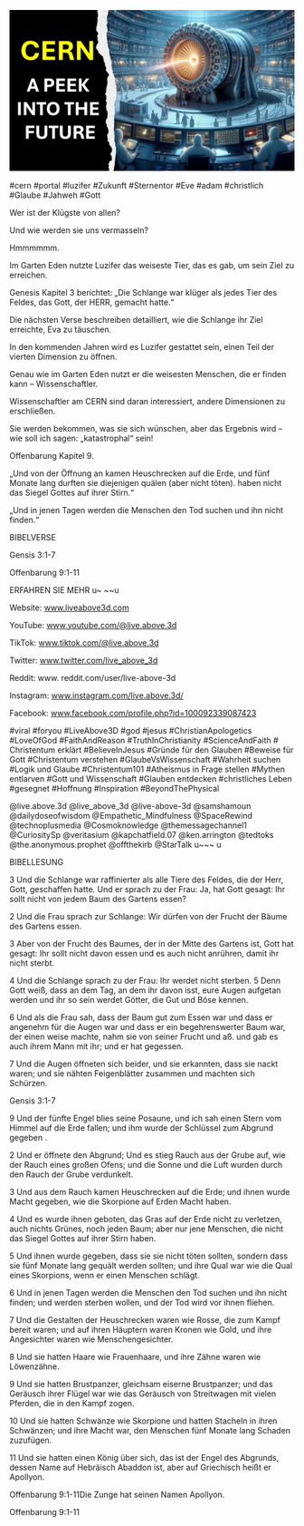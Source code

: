 ![Video cover image](../cover.jpg "cover photo")

#cern #portal #luzifer #Zukunft #Sternentor #Eve #adam #christlich #Glaube #Jahweh #Gott

Wer ist der Klügste von allen?

Und wie werden sie uns vermasseln?

Hmmmmmm.

Im Garten Eden nutzte Luzifer das weiseste Tier, das es gab, um sein Ziel zu erreichen.

Genesis Kapitel 3 berichtet: „Die Schlange war klüger als jedes Tier des Feldes, das Gott, der HERR, gemacht hatte.“

Die nächsten Verse beschreiben detailliert, wie die Schlange ihr Ziel erreichte, Eva zu täuschen.

In den kommenden Jahren wird es Luzifer gestattet sein, einen Teil der vierten Dimension zu öffnen.

Genau wie im Garten Eden nutzt er die weisesten Menschen, die er finden kann – Wissenschaftler.

Wissenschaftler am CERN sind daran interessiert, andere Dimensionen zu erschließen.

Sie werden bekommen, was sie sich wünschen, aber das Ergebnis wird – wie soll ich sagen: „katastrophal“ sein!

Offenbarung Kapitel 9.

„Und von der Öffnung an kamen Heuschrecken auf die Erde, und fünf Monate lang durften sie diejenigen quälen (aber nicht töten). haben nicht das Siegel Gottes auf ihrer Stirn.“

„Und in jenen Tagen werden die Menschen den Tod suchen und ihn nicht finden.“

BIBELVERSE

Gensis 3:1-7

Offenbarung 9:1-11

ERFAHREN SIE MEHR u~ ~~u

Website: www.liveabove3d.com

YouTube: www.youtube.com/@live.above.3d

TikTok: www.tiktok.com/@live.above.3d

Twitter: www.twitter.com/live_above_3d

Reddit: www. reddit.com/user/live-above-3d

Instagram: www.instagram.com/live.above.3d/

Facebook: www.facebook.com/profile.php?id=100092339087423

#viral #foryou #LiveAbove3D #god #jesus #ChristianApologetics #LoveOfGod #FaithAndReason #TruthInChristianity #ScienceAndFaith # Christentum erklärt #BelieveInJesus #Gründe für den Glauben #Beweise für Gott #Christentum verstehen #GlaubeVsWissenschaft #Wahrheit suchen #Logik und Glaube #Christentum101 #Atheismus in Frage stellen #Mythen entlarven #Gott und Wissenschaft #Glauben entdecken #christliches Leben #gesegnet #Hoffnung #Inspiration #BeyondThePhysical

@live.above.3d @live_above_3d @live-above-3d @samshamoun @dailydoseofwisdom @Empathetic_Mindfulness @SpaceRewind @technoplusmedia @Cosmoknowledge @themessagechannel1 @CuriositySp @veritasium @kapchatfield.07 @ken.arrington @tedtoks @the.anonymous.prophet @offthekirb @StarTalk u~~~ u

BIBELLESUNG

3 Und die Schlange war raffinierter als alle Tiere des Feldes, die der Herr, Gott, geschaffen hatte. Und er sprach zu der Frau: Ja, hat Gott gesagt: Ihr sollt nicht von jedem Baum des Gartens essen?

2 Und die Frau sprach zur Schlange: Wir dürfen von der Frucht der Bäume des Gartens essen.

3 Aber von der Frucht des Baumes, der in der Mitte des Gartens ist, Gott hat gesagt: Ihr sollt nicht davon essen und es auch nicht anrühren, damit ihr nicht sterbt.

4 Und die Schlange sprach zu der Frau: Ihr werdet nicht sterben. 5 Denn Gott weiß, dass an dem Tag, an dem ihr davon isst, eure Augen aufgetan werden und ihr so ​​sein werdet Götter, die Gut und Böse kennen.

6 Und als die Frau sah, dass der Baum gut zum Essen war und dass er angenehm für die Augen war und dass er ein begehrenswerter Baum war, der einen weise machte, nahm sie von seiner Frucht und aß. und gab es auch ihrem Mann mit ihr; und er hat gegessen.

7 Und die Augen öffneten sich beider, und sie erkannten, dass sie nackt waren; und sie nähten Feigenblätter zusammen und machten sich Schürzen.

Gensis 3:1-7

9 Und der fünfte Engel blies seine Posaune, und ich sah einen Stern vom Himmel auf die Erde fallen; und ihm wurde der Schlüssel zum Abgrund gegeben .

2 Und er öffnete den Abgrund; Und es stieg Rauch aus der Grube auf, wie der Rauch eines großen Ofens; und die Sonne und die Luft wurden durch den Rauch der Grube verdunkelt.

3 Und aus dem Rauch kamen Heuschrecken auf die Erde; und ihnen wurde Macht gegeben, wie die Skorpione auf Erden Macht haben.

4 Und es wurde ihnen geboten, das Gras auf der Erde nicht zu verletzen, auch nichts Grünes, noch jeden Baum; aber nur jene Menschen, die nicht das Siegel Gottes auf ihrer Stirn haben.

5 Und ihnen wurde gegeben, dass sie sie nicht töten sollten, sondern dass sie fünf Monate lang gequält werden sollten; und ihre Qual war wie die Qual eines Skorpions, wenn er einen Menschen schlägt.

6 Und in jenen Tagen werden die Menschen den Tod suchen und ihn nicht finden; und werden sterben wollen, und der Tod wird vor ihnen fliehen.

7 Und die Gestalten der Heuschrecken waren wie Rosse, die zum Kampf bereit waren; und auf ihren Häuptern waren Kronen wie Gold, und ihre Angesichter waren wie Menschengesichter.

8 Und sie hatten Haare wie Frauenhaare, und ihre Zähne waren wie Löwenzähne.

9 Und sie hatten Brustpanzer, gleichsam eiserne Brustpanzer; und das Geräusch ihrer Flügel war wie das Geräusch von Streitwagen mit vielen Pferden, die in den Kampf zogen.

10 Und sie hatten Schwänze wie Skorpione und hatten Stacheln in ihren Schwänzen; und ihre Macht war, den Menschen fünf Monate lang Schaden zuzufügen.

11 Und sie hatten einen König über sich, das ist der Engel des Abgrunds, dessen Name auf Hebräisch Abaddon ist, aber auf Griechisch heißt er Apollyon.

Offenbarung 9:1-11Die Zunge hat seinen Namen Apollyon.

Offenbarung 9:1-11